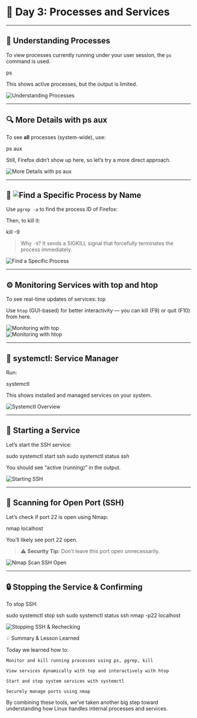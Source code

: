 # 🧠 Day 3: Processes and Services

---

## 🧩 Understanding Processes

To view processes currently running under your user session, the `ps` command is used.

ps

This shows active processes, but the output is limited.

![Understanding Processes](./day3-1.png)

---

## 🔍 More Details with ps aux

To see **all** processes (system-wide), use:

ps aux

Still, Firefox didn’t show up here, so let’s try a more direct approach.

![More Details with ps aux](./day3-2.png)

---

## 🎯 ![Find a Specific Process by Name](./day3-4.png)

Use `pgrep -a` to find the process ID of Firefox:


Then, to kill it:

kill -9 <PID>


> Why `-9`? It sends a SIGKILL signal that forcefully terminates the process immediately.

![Find a Specific Process](./day3-4.png)

---

## ⚙️ Monitoring Services with top and htop

To see real-time updates of services:
top


Use `htop` (GUI-based) for better interactivity — you can kill (F9) or quit (F10) from here.

![Monitoring with top](./day3-5.png)  
![Monitoring with htop](./day3-6.png)

---

## 🧾 systemctl: Service Manager

Run:

systemctl


This shows installed and managed services on your system.

![Systemctl Overview](./day3-7.png)

---

## 🚀 Starting a Service

Let’s start the SSH service:

sudo systemctl start ssh
sudo systemctl status ssh


You should see “active (running)” in the output.

![Starting SSH](./day3-8.png)

---

## 🔎 Scanning for Open Port (SSH)

Let’s check if port 22 is open using Nmap:

nmap localhost


You’ll likely see port 22 open.

> ⚠️ **Security Tip:** Don’t leave this port open unnecessarily.

![Nmap Scan SSH Open](./day3-9.png)

---

## 🔒 Stopping the Service & Confirming

To stop SSH:

sudo systemctl stop ssh
sudo systemctl status ssh
nmap -p22 localhost

![Stopping SSH & Rechecking](./day3-11.png)

💡 Summary & Lesson Learned

Today we learned how to:

    Monitor and kill running processes using ps, pgrep, kill

    View services dynamically with top and interactively with htop

    Start and stop system services with systemctl

    Securely manage ports using nmap

By combining these tools, we’ve taken another big step toward understanding how Linux handles internal processes and services.
